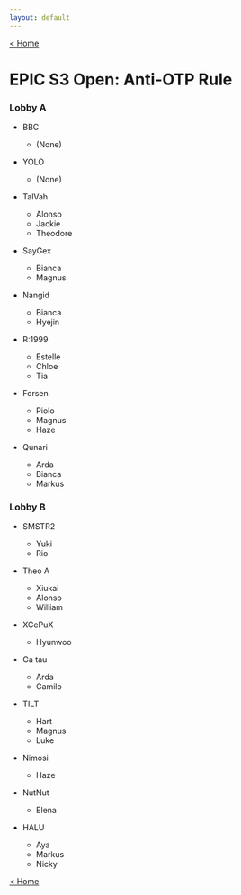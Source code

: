 ```yaml
---
layout: default
---
```


[< Home](https://kanziebub.github.io/SurvivalProtocol/)

# **EPIC S3 Open: Anti-OTP Rule**

### Lobby A

- BBC
  - (None)

- YOLO
  - (None)

- TalVah
  - Alonso
  - Jackie
  - Theodore

- SayGex
  - Bianca
  - Magnus

- Nangid
  - Bianca
  - Hyejin

- R:1999
  - Estelle
  - Chloe
  - Tia

- Forsen
  - Piolo
  - Magnus
  - Haze

- Qunari
  - Arda
  - Bianca
  - Markus

### Lobby B

- SMSTR2
  - Yuki
  - Rio

- Theo A
  - Xiukai
  - Alonso
  - William

- XCePuX
  - Hyunwoo

- Ga tau
  - Arda
  - Camilo

- TILT
  - Hart
  - Magnus
  - Luke

- Nimosi
  - Haze

- NutNut
  - Elena

- HALU
  - Aya
  - Markus
  - Nicky

[< Home](https://kanziebub.github.io/SurvivalProtocol/)
